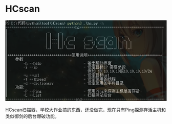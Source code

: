 # HCscan

![Snipaste_2021-06-19_10-59-57](https://github.com/haochen1204/HCscan/blob/master/picture/Snipaste_2021-06-19_10-59-57.png)

HCscan扫描器，学校大作业搞的东西，还没做完，现在只有Ping探测存活主机和类似御剑的后台爆破功能。
